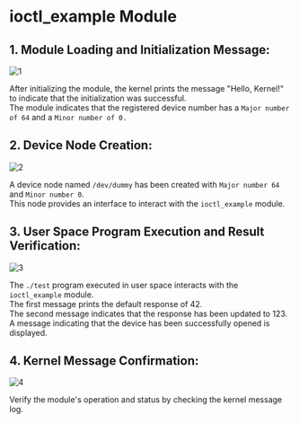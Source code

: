 # ioctl_example Module

## 1. Module Loading and Initialization Message:

![1](https://github.com/dlgus8648/Linux_device_driver/assets/139437162/c18b2dab-102c-4937-8840-219ff8a1db57)

After initializing the module, the kernel prints the message "Hello, Kernel!" to indicate that the initialization was successful.  
The module indicates that the registered device number has a `Major number of 64` and a `Minor number of 0.`

## 2. Device Node Creation:

![2](https://github.com/dlgus8648/Linux_device_driver/assets/139437162/cee1d889-839d-4279-ab84-faa801be9315)

A device node named `/dev/dummy` has been created with `Major number 64` and `Minor number 0`.  
This node provides an interface to interact with the `ioctl_example` module.

## 3. User Space Program Execution and Result Verification:

![3](https://github.com/dlgus8648/Linux_device_driver/assets/139437162/6702fb92-8d94-4679-a1b1-da30092c1857)

The `./test` program executed in user space interacts with the `ioctl_example` module.  
The first message prints the default response of 42.  
The second message indicates that the response has been updated to 123.  
A message indicating that the device has been successfully opened is displayed.

## 4. Kernel Message Confirmation:

![4](https://github.com/dlgus8648/Linux_device_driver/assets/139437162/054508a1-4398-49b3-b58b-8f3ebb6e3779)

Verify the module's operation and status by checking the kernel message log.
